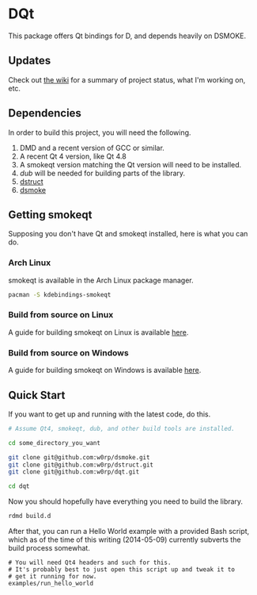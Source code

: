 DQt
===

This package offers Qt bindings for D, and depends heavily on DSMOKE.

## Updates

Check out [the wiki](https://github.com/w0rp/dqt/wiki) for a summary of project status, what I'm working on, etc.

## Dependencies

In order to build this project, you will need the following.

1. DMD and a recent version of GCC or similar.
2. A recent Qt 4 version, like Qt 4.8
2. A smokeqt version matching the Qt version will need to be installed.
3. *dub* will be needed for building parts of the library.
3. [dstruct](https://github.com/w0rp/dstruct)
4. [dsmoke](https://github.com/w0rp/dsmoke)

## Getting smokeqt

Supposing you don't have Qt and smokeqt installed, here is what you can do.

### Arch Linux

smokeqt is available in the Arch Linux package manager.

```sh
pacman -S kdebindings-smokeqt
```

### Build from source on Linux

A guide for building smokeqt on Linux is available [here](https://github.com/w0rp/dsmoke/blob/master/doc/smoke_linux_build_guide.md).

### Build from source on Windows

A guide for building smokeqt on Windows is available [here](https://github.com/w0rp/dsmoke/blob/master/doc/smoke_win32_build_guide.md).

## Quick Start

If you want to get up and running with the latest code, do this.

```sh
# Assume Qt4, smokeqt, dub, and other build tools are installed.

cd some_directory_you_want

git clone git@github.com:w0rp/dsmoke.git
git clone git@github.com:w0rp/dstruct.git
git clone git@github.com:w0rp/dqt.git

cd dqt
```

Now you should hopefully have everything you need to build the library.

```sh
rdmd build.d
```

After that, you can run a Hello World example with a provided Bash script,
which as of the time of this writing (2014-05-09) currently subverts
the build process somewhat.

```
# You will need Qt4 headers and such for this.
# It's probably best to just open this script up and tweak it to
# get it running for now.
examples/run_hello_world
```
